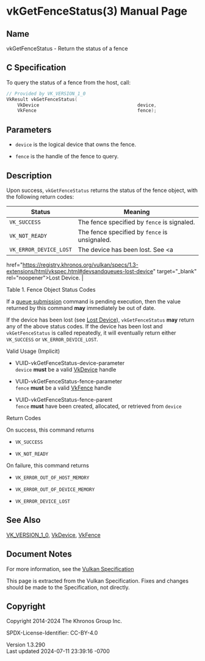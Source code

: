 # vkGetFenceStatus(3) Manual Page

## Name

vkGetFenceStatus - Return the status of a fence



## <a href="#_c_specification" class="anchor"></a>C Specification

To query the status of a fence from the host, call:

``` c
// Provided by VK_VERSION_1_0
VkResult vkGetFenceStatus(
    VkDevice                                    device,
    VkFence                                     fence);
```

## <a href="#_parameters" class="anchor"></a>Parameters

- `device` is the logical device that owns the fence.

- `fence` is the handle of the fence to query.

## <a href="#_description" class="anchor"></a>Description

Upon success, `vkGetFenceStatus` returns the status of the fence object,
with the following return codes:

| Status | Meaning |
|----|----|
| `VK_SUCCESS` | The fence specified by `fence` is signaled. |
| `VK_NOT_READY` | The fence specified by `fence` is unsignaled. |
| `VK_ERROR_DEVICE_LOST` | The device has been lost. See <a
href="https://registry.khronos.org/vulkan/specs/1.3-extensions/html/vkspec.html#devsandqueues-lost-device"
target="_blank" rel="noopener">Lost Device</a>. |

Table 1. Fence Object Status Codes

If a <a
href="https://registry.khronos.org/vulkan/specs/1.3-extensions/html/vkspec.html#devsandqueues-submission"
target="_blank" rel="noopener">queue submission</a> command is pending
execution, then the value returned by this command **may** immediately
be out of date.

If the device has been lost (see <a
href="https://registry.khronos.org/vulkan/specs/1.3-extensions/html/vkspec.html#devsandqueues-lost-device"
target="_blank" rel="noopener">Lost Device</a>), `vkGetFenceStatus`
**may** return any of the above status codes. If the device has been
lost and `vkGetFenceStatus` is called repeatedly, it will eventually
return either `VK_SUCCESS` or `VK_ERROR_DEVICE_LOST`.

Valid Usage (Implicit)

- <a href="#VUID-vkGetFenceStatus-device-parameter"
  id="VUID-vkGetFenceStatus-device-parameter"></a>
  VUID-vkGetFenceStatus-device-parameter  
  `device` **must** be a valid [VkDevice](https://registry.khronos.org/vulkan/specs/1.3-extensions/man/html/VkDevice.html) handle

- <a href="#VUID-vkGetFenceStatus-fence-parameter"
  id="VUID-vkGetFenceStatus-fence-parameter"></a>
  VUID-vkGetFenceStatus-fence-parameter  
  `fence` **must** be a valid [VkFence](https://registry.khronos.org/vulkan/specs/1.3-extensions/man/html/VkFence.html) handle

- <a href="#VUID-vkGetFenceStatus-fence-parent"
  id="VUID-vkGetFenceStatus-fence-parent"></a>
  VUID-vkGetFenceStatus-fence-parent  
  `fence` **must** have been created, allocated, or retrieved from
  `device`

Return Codes

On success, this command returns  
- `VK_SUCCESS`

- `VK_NOT_READY`

On failure, this command returns  
- `VK_ERROR_OUT_OF_HOST_MEMORY`

- `VK_ERROR_OUT_OF_DEVICE_MEMORY`

- `VK_ERROR_DEVICE_LOST`

## <a href="#_see_also" class="anchor"></a>See Also

[VK_VERSION_1_0](https://registry.khronos.org/vulkan/specs/1.3-extensions/man/html/VK_VERSION_1_0.html), [VkDevice](https://registry.khronos.org/vulkan/specs/1.3-extensions/man/html/VkDevice.html),
[VkFence](https://registry.khronos.org/vulkan/specs/1.3-extensions/man/html/VkFence.html)

## <a href="#_document_notes" class="anchor"></a>Document Notes

For more information, see the <a
href="https://registry.khronos.org/vulkan/specs/1.3-extensions/html/vkspec.html#vkGetFenceStatus"
target="_blank" rel="noopener">Vulkan Specification</a>

This page is extracted from the Vulkan Specification. Fixes and changes
should be made to the Specification, not directly.

## <a href="#_copyright" class="anchor"></a>Copyright

Copyright 2014-2024 The Khronos Group Inc.

SPDX-License-Identifier: CC-BY-4.0

Version 1.3.290  
Last updated 2024-07-11 23:39:16 -0700
